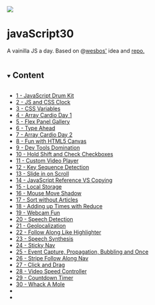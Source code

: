 ![](https://javascript30.com/images/JS3-social-share.png)

# javaScript30

A  vainilla JS a day. Based on @[wesbos'](https://github.com/wesbos) idea and [repo.](https://github.com/wesbos/JavaScript30)


<details open="open">
  <summary><h2 style="display: inline-block"> Content </h2></summary>
  <ul>
    <li><a href="">1 - JavaScript Drum Kit</a></li>
    <li><a href="">2 - JS and CSS Clock</a></li>      
    <li><a href="">3 - CSS Variables</a></li>
    <li><a href="">4 - Array Cardio Day 1</a></li>
    <li><a href="">5 - Flex Panel Gallery</a></li>
    <li><a href="">6 - Type Ahead</a></li>
    <li><a href="">7 - Array Cardio Day 2</a></li>
    <li><a href="">8 - Fun with HTML5 Canvas</a></li>
    <li><a href="">9 - Dev Tools Domination</a></li>
    <li><a href="">10 - Hold Shift and Check Checkboxes</a></li>
    <li><a href="">11 - Custom Video Player</a></li>
    <li><a href="">12 - Key Sequence Detection</a></li>
    <li><a href="">13 - Slide in on Scroll</a></li>
    <li><a href="">14 - JavaScript Reference VS Copying</a></li>
    <li><a href="">15 - Local Storage</a></li>
    <li><a href="">16 - Mouse Move Shadow</a></li>
    <li><a href="">17 - Sort without Articles</a></li>
    <li><a href="">18 - Adding up Times with Reduce</a></li>
    <li><a href="">19 - Webcam Fun</a></li>
    <li><a href="">20 - Speech Detection</a></li>
    <li><a href="">21 - Geolocalization</a></li>
    <li><a href="">22 - Follow Along Like Highlighter</a></li>
    <li><a href="">23 - Speech Synthesis</a></li>
    <li><a href="">24 - Sticky Nav</a></li>
    <li><a href="">25 - Event Capture, Propagation, Bubbling and Once</a></li>
    <li><a href="">26 - Stripe Follow Along Nav</a></li>
    <li><a href="">27 - Click and Drag</a></li>
    <li><a href="">28 - Video Speed Controller</a></li>
    <li><a href="">29 - Countdown Timer</a></li>
    <li><a href="">30 - Whack A Mole</a></li>
    <li><a href=""></a></li>
    <li><a href=""></a></li>
  </ul>
</details>
